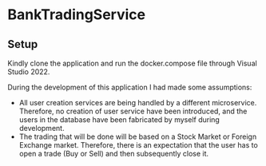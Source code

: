 # BankTradingService

## Setup

Kindly clone the application and run the docker.compose file through Visual Studio 2022. 

During the development of this application I had made some assumptions:

- All user creation services are being handled by a different microservice. Therefore, no creation of user service have been introduced, and the users in the database have been fabricated by myself during development.
- The trading that will be done will be based on a Stock Market or Foreign Exchange market. Therefore, there is an expectation that the user has to open a trade (Buy or Sell) and then subsequently close it.
